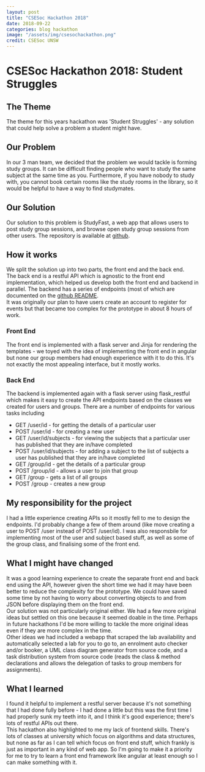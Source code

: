 ```yaml
---
layout: post
title: "CSESoc Hackathon 2018"
date: 2018-09-22
categories: blog hackathon
image: "/assets/img/csesochackathon.png"
credit: CSESoc UNSW
---
```


# CSESoc Hackathon 2018: Student Struggles

## The Theme
The theme for this years hackathon was 'Student Struggles' - any solution that could help solve a problem a student might have. 

## Our Problem
In our 3 man team, we decided that the problem we would tackle is forming study groups. It can be difficult finding people who want to study the same subject at the same time as you. Furthermore, if you have nobody to study with, you cannot book certain rooms like the study rooms in the library, so it would be helpful to have a way to find studymates.

## Our Solution
Our solution to this problem is StudyFast, a web app that allows users to post study group sessions, and browse open study group sessions from other users. The repository is available at [github](https://github.com/bowdens/microsoft_III).

## How it works
We split the solution up into two parts, the front end and the back end.  
The back end is a restful API which is agnostic to the front end implementation, which helped us develop both the front end and backend in parallel. The backend has a series of endpoints (most of which are documented on the [github README](https://github.com/bowdens/microsoft_III/blob/master/README.md).  
It was originally our plan to have users create an account to register for events but that became too complex for the prototype in about 8 hours of work.

### Front End
The front end is implemented with a flask server and Jinja for rendering the templates - we toyed with the idea of implementing the front end in angular but none our group members had enough experience with it to do this. It's not exactly the most appealing interface, but it mostly works.

### Back End
The backend is implemented again with a flask server using flask\_restful which makes it easy to create the API endpoints based on the classes we created for users and groups. There are a number of endpoints for various tasks including

* GET /user/id - for getting the details of a particular user
* POST /user/id - for creating a new user
* GET /user/id/subjects - for viewing the subjects that a particular user has published that they are in/have completed
* POST /user/id/subjects - for adding a subject to the list of subjects a user has published that they are in/have completed
* GET /group/id - get the details of a particular group
* POST /group/id - allows a user to join that group
* GET /group - gets a list of all groups
* POST /group - creates a new group

## My responsibility for the project
I had a little experience creating APIs so it mostly fell to me to design the endpoints. I'd probably change a few of them around (like move creating a user to POST /user instead of POST /user/id). I was also responsbile for implementing most of the user and subject based stuff, as well as some of the group class, and finalising some of the front end.

## What I might have changed
It was a good learning experience to create the separate front end and back end using the API, however given the short time we had it may have been better to reduce the complexity for the prototype. We could have saved some time by not having to worry about converting objects to and from JSON before displaying them on the front end.  
Our solution was not particularly original either. We had a few more original ideas but settled on this one because it seemed doable in the time. Perhaps in future hackathons I'd be more willing to tackle the more original ideas even if they are more complex in the time.  
Other ideas we had included a webapp that scraped the lab availability and automatically selected a lab for you to go to, an enrolment auto checker and/or booker, a UML class diagram generator from source code, and a task distribution system from source code (reads the class & method declarations and allows the delegation of tasks to group members for assignments).

## What I learned
I found it helpful to implement a restful server because it's not something that I had done fully before - I had done a little but this was the first time I had properly sunk my teeth into it, and I think it's good experience; there's lots of restful APIs out there.  
This hackathon also highlighted to me my lack of frontend skills. There's lots of classes at university which focus on algorithms and data structures, but none as far as I can tell which focus on front end stuff, which frankly is just as important in any kind of web app. So I'm going to make it a priority for me to try to learn a front end framework like angular at least enough so I can make something with it.
